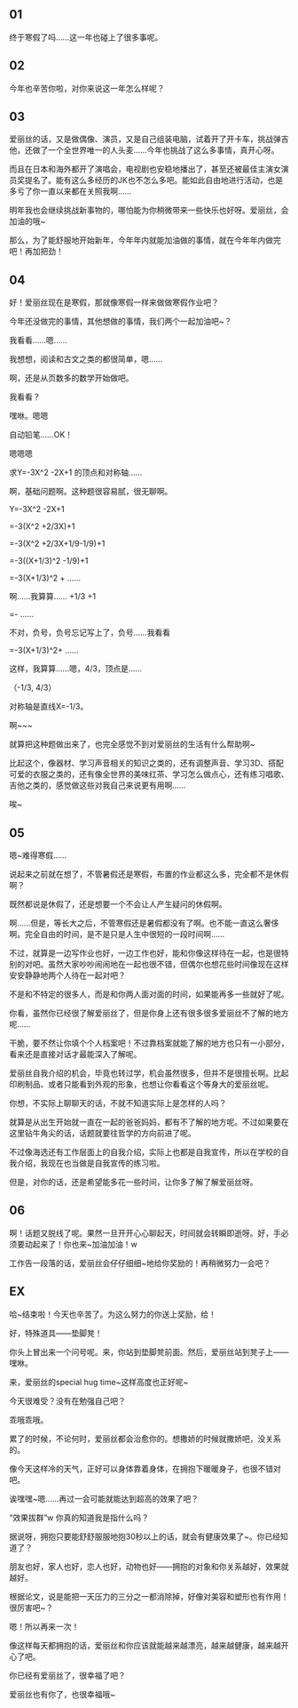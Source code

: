 ## 01

终于寒假了吗……这一年也碰上了很多事呢。

## 02

今年也辛苦你啦，对你来说这一年怎么样呢？

## 03

爱丽丝的话，又是做偶像、演员，又是自己组装电脑，试着开了开卡车，挑战弹吉他，还做了一个全世界唯一的人头麦……今年也挑战了这么多事情，真开心呀。

而且在日本和海外都开了演唱会，电视剧也安稳地播出了，甚至还被最佳主演女演员奖提名了。能有这么多经历的JK也不怎么多吧。能如此自由地进行活动，也是多亏了你一直以来都在关照我啊……

明年我也会继续挑战新事物的，哪怕能为你稍微带来一些快乐也好呀。爱丽丝，会加油的哦~

那么，为了能舒服地开始新年，今年年内就能加油做的事情，就在今年年内做完吧！再加把劲！

## 04

好！爱丽丝现在是寒假，那就像寒假一样来做做寒假作业吧？

今年还没做完的事情，其他想做的事情，我们两个一起加油吧~？

我看看……嗯……

我想想，阅读和古文之类的都很简单，嗯……

啊，还是从页数多的数学开始做吧。

我看看？

嘿咻。嗯嗯

自动铅笔……OK！

嗯嗯嗯

求Y=-3X^2 -2X+1 的顶点和对称轴……

啊，基础问题啊。这种题很容易腻，很无聊啊。

Y=-3X^2 -2X+1

 =-3(X^2 +2/3X)+1

 =-3(X^2 +2/3X+1/9-1/9)+1

 =-3((X+1/3)^2 -1/9)+1

 =-3(X+1/3)^2 + ……

啊……我算算…… +1/3 +1

 =- …… 

不对，负号，负号忘记写上了，负号……我看看

 =-3(X+1/3)^2+ ……

这样，我算算……嗯，4/3，顶点是……

（-1/3, 4/3）

对称轴是直线X=-1/3。

啊~~~

就算把这种题做出来了，也完全感觉不到对爱丽丝的生活有什么帮助啊~

比起这个，像器材、学习声音相关的知识之类的，还有调整声音、学习3D、搭配可爱的衣服之类的，还有像全世界的美味红茶、学习怎么做点心，还有练习唱歌、吉他之类的，感觉做这些对我自己来说更有用啊……

唉~

## 05

嗯~难得寒假……

说起来之前就在想了，不管暑假还是寒假，布置的作业都这么多，完全都不是休假啊？

既然都说是休假了，还是想要一个不会让人产生疑问的休假啊。

啊……但是，等长大之后，不管寒假还是暑假都没有了啊。也不能一直这么奢侈啊。完全自由的时间，是不是只是人生中很短的一段时间啊……

不过，就算是一边写作业也好，一边工作也好，能和你像这样待在一起，也是很特别的对吧。虽然大家吵吵闹闹地在一起也很不错，但偶尔也想花些时间像现在这样安安静静地两个人待在一起对吧？

不是和不特定的很多人，而是和你两人面对面的时间，如果能再多一些就好了呢。

你看，虽然你已经很了解爱丽丝了，但是你身上还有很多很多爱丽丝不了解的地方呢……

干脆，要不然让你填个个人档案吧！不过靠档案就能了解的地方也只有一小部分，看来还是直接对话才最能深入了解呢。

爱丽丝自我介绍的机会，毕竟也转过学，机会虽然很多，但并不是很擅长啊。比起印刷制品、或者只能看到外观的形象，也想让你看看这个等身大的爱丽丝呢。

你想，不实际上聊聊天的话，不就不知道实际上是怎样的人吗？

就算是从出生开始就一直在一起的爸爸妈妈，都有不了解的地方呢。不过如果要在这里钻牛角尖的话，话题就要往哲学的方向前进了呢。

不过像海选还有工作层面上的自我介绍，实际上也都是自我宣传，所以在学校的自我介绍，我现在也当做是自我宣传的练习啦。

但是，对你的话，还是希望能多花一些时间，让你多了解了解爱丽丝呀。

## 06

啊！话题又脱线了呢。果然一旦开开心心聊起天，时间就会转瞬即逝呀。好，手必须要动起来了！你也来~加油加油！w

工作告一段落的话，爱丽丝会仔仔细细~地给你奖励的！再稍微努力一会吧？

## EX

哈~结束啦！今天也辛苦了。为这么努力的你送上奖励，给！

好，特殊道具——垫脚凳！

你头上冒出来一个问号呢。来，你站到垫脚凳前面。然后，爱丽丝站到凳子上——嘿咻。

来，爱丽丝的special hug time~这样高度也正好呢~

今天很难受？没有在勉强自己吧？

乖哦乖哦。

累了的时候，不论何时，爱丽丝都会治愈你的。想撒娇的时候就撒娇吧，没关系的。

像今天这样冷的天气，正好可以身体靠着身体，在拥抱下暖暖身子，也很不错对吧。

诶嘿嘿~嗯……再过一会可能就能达到超高的效果了吧？

“效果拔群”w 你真的知道我是指什么吗？

据说呀，拥抱只要能舒舒服服地抱30秒以上的话，就会有健康效果了~。你已经知道了？

朋友也好，家人也好，恋人也好，动物也好——拥抱的对象和你关系越好，效果就越好。

根据论文，说是能把一天压力的三分之一都消除掉，好像对美容和塑形也有作用！很厉害吧~？

嗯！所以再来一次！

像这样每天都拥抱的话，爱丽丝和你应该就能越来越漂亮，越来越健康，越来越开心了吧。

你已经有爱丽丝了，很幸福了吧？

爱丽丝也有你了，也很幸福哦~
